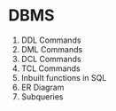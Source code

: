 # DBMS
1. DDL Commands
2. DML Commands
3. DCL Commands
4. TCL Commands
5. Inbuilt functions in SQL
6. ER Diagram
7. Subqueries
